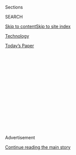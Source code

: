 <div id="app">

<div>

<div>

<div>

<div class="NYTAppHideMasthead css-1q2w90k e1suatyy0">

<div class="section css-ui9rw0 e1suatyy2">

<div class="css-eph4ug er09x8g0">

<div class="css-6n7j50">

</div>

<span class="css-1dv1kvn">Sections</span>

<div class="css-10488qs">

<span class="css-1dv1kvn">SEARCH</span>

</div>

[Skip to content](#site-content)[Skip to site
index](#site-index)

</div>

<div id="masthead-section-label" class="css-1wr3we4 eaxe0e00">

[Technology](https://www.nytimes3xbfgragh.onion/section/technology)

</div>

<div class="css-10698na e1huz5gh0">

</div>

</div>

<div id="masthead-bar-one" class="section hasLinks css-15hmgas e1csuq9d3">

<div class="css-uqyvli e1csuq9d0">

</div>

<div class="css-1uqjmks e1csuq9d1">

</div>

<div class="css-9e9ivx">

[](https://myaccount.nytimes3xbfgragh.onion/auth/login?response_type=cookie&client_id=vi)

</div>

<div class="css-1bvtpon e1csuq9d2">

[Today’s
Paper](https://www.nytimes3xbfgragh.onion/section/todayspaper)

</div>

</div>

</div>

</div>

<div data-aria-hidden="false">

<div id="site-content" data-role="main">

<div>

<div class="css-1aor85t" style="opacity:0.000000001;z-index:-1;visibility:hidden">

<div class="css-1hqnpie">

<div class="css-epjblv">

<span class="css-17xtcya">[Technology](/section/technology)</span><span class="css-x15j1o">|</span><span class="css-fwqvlz">Amazon
Backtracks From Demand That Employees Delete
TikTok</span>

</div>

<div class="css-k008qs">

<div class="css-1iwv8en">

<span class="css-18z7m18"></span>

<div>

</div>

</div>

<span class="css-1n6z4y">https://nyti.ms/2OfhrMt</span>

<div class="css-1705lsu">

<div class="css-4xjgmj">

<div class="css-4skfbu" data-role="toolbar" data-aria-label="Social Media Share buttons, Save button, and Comments Panel with current comment count" data-testid="share-tools">

  - 
  - 
  - 
  - 
    
    <div class="css-6n7j50">
    
    </div>

  - 
  - 

</div>

</div>

</div>

</div>

</div>

</div>

<div id="NYT_TOP_BANNER_REGION" class="css-13pd83m">

</div>

<div id="top-wrapper" class="css-1sy8kpn">

<div id="top-slug" class="css-l9onyx">

Advertisement

</div>

[Continue reading the main
story](#after-top)

<div class="ad top-wrapper" style="text-align:center;height:100%;display:block;min-height:250px">

<div id="top" class="place-ad" data-position="top" data-size-key="top">

</div>

</div>

<div id="after-top">

</div>

</div>

<div>

<div id="sponsor-wrapper" class="css-1hyfx7x">

<div id="sponsor-slug" class="css-19vbshk">

Supported by

</div>

[Continue reading the main
story](#after-sponsor)

<div id="sponsor" class="ad sponsor-wrapper" style="text-align:center;height:100%;display:block">

</div>

<div id="after-sponsor">

</div>

</div>

<div class="css-186x18t">

</div>

<div class="css-1vkm6nb ehdk2mb0">

# Amazon Backtracks From Demand That Employees Delete TikTok

</div>

TikTok, owned by the Chinese company ByteDance, has been under scrutiny
as a potential national security threat.

<div class="css-79elbk" data-testid="photoviewer-wrapper">

<div class="css-z3e15g" data-testid="photoviewer-wrapper-hidden">

</div>

<div class="css-1a48zt4 ehw59r15" data-testid="photoviewer-children">

![<span class="css-16f3y1r e13ogyst0" data-aria-hidden="true">After
telling its employees in an email to delete TikTok, the Chinese-owned
app, Amazon later said the email had been sent by
mistake.</span><span class="css-cnj6d5 e1z0qqy90" itemprop="copyrightHolder"><span class="css-1ly73wi e1tej78p0">Credit...</span><span><span>Sajjad
Hussain/Agence France-Presse — Getty
Images</span></span></span>](https://static01.graylady3jvrrxbe.onion/images/2020/07/11/business/08JPamazontiktok-print/merlin_174043584_e9748acd-bdba-4ed4-9c1c-afe9ac329074-articleLarge.jpg?quality=75&auto=webp&disable=upscale)

</div>

</div>

<div class="css-18e8msd">

<div class="css-pdw9fk epjyd6m0">

<div class="css-1txwxcy ey68jwv0" data-aria-hidden="true">

[![Mike
Isaac](https://static01.graylady3jvrrxbe.onion/images/2018/02/16/multimedia/author-mike-isaac/author-mike-isaac-thumbLarge.jpg
"Mike Isaac")](https://www.nytimes3xbfgragh.onion/by/mike-isaac)[![Karen
Weise](https://static01.graylady3jvrrxbe.onion/images/2019/04/11/multimedia/author-karen-weise/author-karen-weise-thumbLarge.png
"Karen Weise")](https://www.nytimes3xbfgragh.onion/by/karen-weise)

</div>

<div class="css-1baulvz">

By [<span class="css-1baulvz" itemprop="name">Mike
Isaac</span>](https://www.nytimes3xbfgragh.onion/by/mike-isaac) and
[<span class="css-1baulvz last-byline" itemprop="name">Karen
Weise</span>](https://www.nytimes3xbfgragh.onion/by/karen-weise)

</div>

</div>

  - 
    
    <div class="css-ld3wwf e16638kd2">
    
    July 10,
    2020
    
    </div>

  - 
    
    <div class="css-4xjgmj">
    
    <div class="css-d8bdto" data-role="toolbar" data-aria-label="Social Media Share buttons, Save button, and Comments Panel with current comment count" data-testid="share-tools">
    
      - 
      - 
      - 
      - 
        
        <div class="css-6n7j50">
        
        </div>
    
      - 
      - 
    
    </div>
    
    </div>

</div>

</div>

<div class="section meteredContent css-1r7ky0e" name="articleBody" itemprop="articleBody">

<div class="css-1fanzo5 StoryBodyCompanionColumn">

<div class="css-53u6y8">

SAN FRANCISCO — Amazon on Friday asked its employees to delete the
Chinese-owned video app
[TikTok](https://www.nytimes3xbfgragh.onion/2020/08/03/technology/trump-tiktok-microsoft.html)
from their cellphones, putting the tech giant at the center of growing
suspicion and paranoia about the app.

Almost five hours later, Amazon reversed course, saying the email to
workers was sent in error.

In the initial email, which was obtained by The New York Times, Amazon
officials said that because of “security risks,” employees must delete
the app from any devices that “access Amazon email.” Employees had to
remove the app by Friday to remain able to obtain mobile access to their
Amazon email, the note said.

In a statement sent later on Friday, company spokeswoman Kristin Brown
said, “There is no change to our policies right now with regard to
TikTok.”

But by then, the initial email had already added to the storm
surrounding TikTok, which has been popular with young audiences in the
United States for its short, fun videos and is owned by the Chinese tech
company ByteDance. Because of its Chinese ownership and heightened
tensions between the United States and China over issues such as trade
and technology dominance, TikTok has come [under increasing scrutiny in
Washington](https://www.nytimes3xbfgragh.onion/2019/11/01/technology/tiktok-national-security-review.html)
over its security.

</div>

</div>

<div class="css-1fanzo5 StoryBodyCompanionColumn">

<div class="css-53u6y8">

Mike Pompeo, the secretary of state, said on Monday that the Trump
administration was considering blocking some Chinese apps, which he has
called a threat to national security. Many users who have built
community and business on TikTok [are
fearful](https://www.nytimes3xbfgragh.onion/2020/07/10/style/tiktok-ban-us-users-influencers.html)
of a broad ban. Some Amazon employees publicly shared dismay at not
being able to use the app.

Last year, the Committee on Foreign Investment in the United States, a
federal panel that reviews foreign acquisitions of American firms on
national security grounds, [opened a national security
review](https://www.nytimes3xbfgragh.onion/2019/11/01/technology/tiktok-national-security-review.html)
of ByteDance’s acquisition of the American company, Musical.ly, which
eventually became TikTok.

In December, the Defense Department began telling military personnel [to
delete the
app](https://www.nytimes3xbfgragh.onion/2020/01/04/us/tiktok-pentagon-military-ban.html)
from government-issued phones. The same month, the Democratic National
Committee warned campaigns, committees and state parties about TikTok’s
“Chinese ties and potentially sending data back to the Chinese
government.”

With TikTok making headlines for similar security concerns, the D.N.C.
reiterated the previous warnings about TikTok in one of its regular
security emails this week.

Other companies are scrutinizing use of the app among employees. Wells
Fargo said it told some workers who had installed TikTok on
company-owned phones to delete the app. “Due to concerns about TikTok’s
privacy and security controls and practices, and because corporate-owned
devices should be used for company business only, we have directed those
employees to remove the app from their devices,” a Wells Fargo
spokeswoman said in a statement.

</div>

</div>

<div class="css-1fanzo5 StoryBodyCompanionColumn">

<div class="css-53u6y8">

ByteDance has made a series of moves in response to the concerns. The
company said that it would separate TikTok from much of its Chinese
operations, and that users’ personal data would be stored in the United
States and not in China. In May, ByteDance [hired Kevin Mayer, a former
Disney
executive](https://www.nytimes3xbfgragh.onion/2020/05/18/business/media/tiktok-ceo-kevin-mayer.html),
to be chief executive of TikTok based in Los Angeles. It has said that
managers outside China call the shots on key aspects of its business,
including rules about data.

On Monday, TikTok also said that it would [withdraw from app stores in
Hong
Kong](https://www.nytimes3xbfgragh.onion/2020/07/07/business/hong-kong-security-law-tech.html),
where a new national security law from China was enacted. The company
said it would make the app inoperable to users there within a few days.

After Amazon’s first email on Friday, TikTok said in a statement that
user security was “of the utmost importance” and that it was committed
to user privacy. It added, “While Amazon did not communicate to us
before sending their email, and we still do not understand their
concerns, we welcome a dialogue.”

Before Amazon sent out its second message on Friday, Senator Josh
Hawley, Republican of Missouri, who has called for investigations into
the national security ramifications of Chinese apps, said, “The whole
federal government should follow suit.”

TikTok has long been a concern of American intelligence officials, who
fear the social networking app is a thinly veiled data collection
service. Over the past six months, security researchers have only
furthered those concerns with a series of discoveries.

Last month, a researcher uncovered that TikTok had the ability to siphon
off anything a user copied to a clipboard on a smartphone — passwords,
photos and other sensitive data like Social Security numbers, emails and
texts. The researcher began posting the findings on the online message
board Reddit.

The researcher, who goes by the handle Bangorlol, also said that TikTok
was capturing data about a user’s phone hardware and data on other apps
installed on the phone. Many of these abilities are found in other apps,
but TikTok’s developers had gone out of their way to prevent anyone from
analyzing the app, the researcher said.

</div>

</div>

<div class="css-1fanzo5 StoryBodyCompanionColumn">

<div class="css-53u6y8">

“This was very concerning and very rare,” Oded Vanunu, who leads
research into product vulnerability at the Israeli security firm Check
Point, said about the findings. “There’s been a lot of fear and
speculation about this app, but the recent findings are raising big
questions.”

TikTok’s Chinese ownership has also been problematic for other
governments. [India banned nearly 60 Chinese mobile
apps](https://www.nytimes3xbfgragh.onion/2020/06/29/world/asia/tik-tok-banned-india-china.html)
including
[TikTok](https://www.nytimes3xbfgragh.onion/2020/06/30/technology/india-china-tiktok.html)
last month, citing national security concerns. India and China recently
clashed along a disputed border, [leaving 20 Indian soldiers
dead](https://www.nytimes3xbfgragh.onion/2020/06/16/world/asia/indian-china-border-clash.html)
and an unknown number of Chinese casualties.

The video app has [soared in
popularity](https://www.nytimes3xbfgragh.onion/2019/03/10/style/what-is-tik-tok.html)
over the past few years, especially among teenagers and young adults,
who use it to make and share short videos. The app has minted its own
influencers, with celebrities such as Reese Witherspoon also posting
their own videos on it. Young people on TikTok have also recently
[exercised their political
clout](https://www.nytimes3xbfgragh.onion/2020/06/21/style/tiktok-trump-rally-tulsa.html)
by claiming to have registered potentially hundreds of thousands of
tickets for one of President Trump’s recent campaign rallies as a prank
— and then not showing up.

The app has been [downloaded roughly two billion
times](https://sensortower.com/blog/tiktok-downloads-2-billion)
worldwide, according to data from analytics firm Sensor Tower. About 170
million of those downloads were from users in the United States. It has
been installed more than 610 million times in India.

TikTok has been viewed as [a competitive threat by some American
internet
companies](https://www.nytimes3xbfgragh.onion/2019/11/03/technology/tiktok-facebook-youtube.html),
which are eager to tap into younger audiences. Mark Zuckerberg,
Facebook’s chief executive, has said that he worries about the
popularity of TikTok, and his company has been building competing
products like Reels, an app similar to TikTok that capitalizes on the
social video format.

Mike Isaac reported from San Francisco, and Karen Weise from Seattle.
Nicole Perlroth contributed reporting from Palo Alto, Calif., and Nick
Corasiniti from New York.

</div>

</div>

<div>

</div>

</div>

<div>

</div>

<div>

</div>

<div>

</div>

<div>

<div id="bottom-wrapper" class="css-1ede5it">

<div id="bottom-slug" class="css-l9onyx">

Advertisement

</div>

[Continue reading the main
story](#after-bottom)

<div id="bottom" class="ad bottom-wrapper" style="text-align:center;height:100%;display:block;min-height:90px">

</div>

<div id="after-bottom">

</div>

</div>

</div>

</div>

</div>

## Site Index

<div>

</div>

## Site Information Navigation

  - [© <span>2020</span> <span>The New York Times
    Company</span>](https://help.nytimes3xbfgragh.onion/hc/en-us/articles/115014792127-Copyright-notice)

<!-- end list -->

  - [NYTCo](https://www.nytco.com/)
  - [Contact
    Us](https://help.nytimes3xbfgragh.onion/hc/en-us/articles/115015385887-Contact-Us)
  - [Work with us](https://www.nytco.com/careers/)
  - [Advertise](https://nytmediakit.com/)
  - [T Brand Studio](http://www.tbrandstudio.com/)
  - [Your Ad
    Choices](https://www.nytimes3xbfgragh.onion/privacy/cookie-policy#how-do-i-manage-trackers)
  - [Privacy](https://www.nytimes3xbfgragh.onion/privacy)
  - [Terms of
    Service](https://help.nytimes3xbfgragh.onion/hc/en-us/articles/115014893428-Terms-of-service)
  - [Terms of
    Sale](https://help.nytimes3xbfgragh.onion/hc/en-us/articles/115014893968-Terms-of-sale)
  - [Site
    Map](https://spiderbites.nytimes3xbfgragh.onion)
  - [Help](https://help.nytimes3xbfgragh.onion/hc/en-us)
  - [Subscriptions](https://www.nytimes3xbfgragh.onion/subscription?campaignId=37WXW)

</div>

</div>

</div>

</div>
